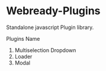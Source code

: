 # Webready-Plugins

Standalone javascript Plugin library.

Plugins Name
1. Multiselection Dropdown
2. Loader
3. Modal

